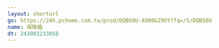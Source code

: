 ```yaml
---
layout: shorturl
go: https://24h.pchome.com.tw/prod/DQBS0U-A900GZ9OY?fq=/S/DQBS0U
name: 保險箱
dt: 243003233058
---
```


